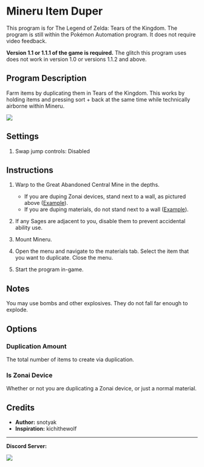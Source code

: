 # Mineru Item Duper

This program is for The Legend of Zelda: Tears of the Kingdom. The program is still within the Pokémon Automation program. It does not require video feedback.

**Version 1.1 or 1.1.1 of the game is required.** The glitch this program uses does not work in version 1.0 or versions 1.1.2 and above.

## Program Description

Farm items by duplicating them in Tears of the Kingdom. This works by holding items and pressing sort + back at the same time while technically airborne within Mineru.

<img src="../images/totk-mineru-dupe.png">

## Settings

1. Swap jump controls: Disabled

## Instructions

1. Warp to the Great Abandoned Central Mine in the depths.

    - If you are duping Zonai devices, stand next to a wall, as pictured above ([Example](https://www.youtube.com/watch?v=kwA17TVL2D8)).
    - If you are duping materials, do not stand next to a wall ([Example](https://www.youtube.com/watch?v=3GnW7QD65mk)). 

2. If any Sages are adjacent to you, disable them to prevent accidental ability use.
3. Mount Mineru.
4. Open the menu and navigate to the materials tab. Select the item that you want to duplicate. Close the menu.
5. Start the program in-game.

## Notes

You may use bombs and other explosives. They do not fall far enough to explode.

## Options

### Duplication Amount

The total number of items to create via duplication.

### Is Zonai Device

Whether or not you are duplicating a Zonai device, or just a normal material.

## Credits

- **Author:** snotyak
- **Inspiration:** kichithewolf


<hr>

**Discord Server:** 

[<img src="https://canary.discordapp.com/api/guilds/695809740428673034/widget.png?style=banner2">](https://discord.gg/cQ4gWxN)

